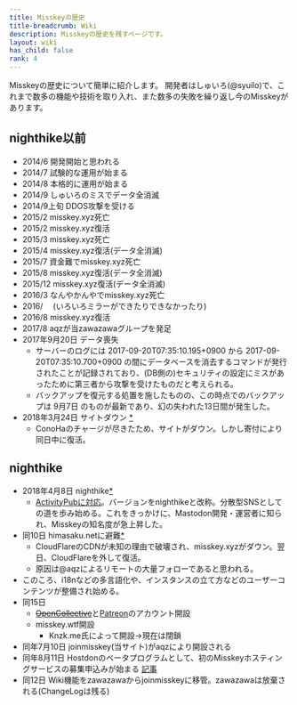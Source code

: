 ```yaml
---
title: Misskeyの歴史
title-breadcrumb: Wiki
description: Misskeyの歴史を残すページです。
layout: wiki
has_child: false
rank: 4
---
```


Misskeyの歴史について簡単に紹介します。
開発者はしゅいろ(@syuilo)で、これまで数多の機能や技術を取り入れ、また数多の失敗を繰り返し今のMisskeyがあります。

## nighthike以前

- 2014/6 開発開始と思われる
- 2014/7 試験的な運用が始まる
- 2014/8 本格的に運用が始まる
- 2014/9 しゅいろのミスでデータ全消滅
- 2014/9上旬 DDOS攻撃を受ける
- 2015/2 misskey.xyz死亡
- 2015/2 misskey.xyz復活
- 2015/3 misskey.xyz死亡
- 2015/4 misskey.xyz復活(データ全消滅)
- 2015/7 資金難でmisskey.xyz死亡
- 2015/8 misskey.xyz復活(データ全消滅)
- 2015/12 misskey.xyz復活(データ全消滅)
- 2016/3 なんやかんやでmisskey.xyz死亡
- 2016/　 (いろいろミラーができたりできなかったり)
- 2016/8 misskey.xyz復活
- 2017/8 aqzが当zawazawaグループを発足
- 2017年9月20日 データ喪失
  - サーバーのログには 2017-09-20T07:35:10.195+0900 から 2017-09-20T07:35:10.700+0900 の間にデータベースを消去するコマンドが発行されたことが記録されており、(DB側の)セキュリティの設定にミスがあったために第三者から攻撃を受けたものだと考えられる。
  - バックアップを復元する処置を施したものの、この時点でのバックアップは 9月7日 のものが最新であり、幻の失われた13日間が発生した。
- 2018年3月24日 サイトダウン [*](https://twitter.com/syuilo/status/977270402786344960)
  - ConoHaのチャージが尽きたため、サイトがダウン。しかし寄付により同日中に復活。

## nighthike

- 2018年4月8日 nighthike[*](https://twitter.com/misskey_xyz/status/982910410461343745)
  - [ActivityPubに対応](https://zawazawa.jp/misskey/topic/2/30)。バージョンをnighthikeと改称。分散型SNSとしての道を歩み始める。これをきっかけに、Mastodon開発・運営者に知られ、Misskeyの知名度が急上昇した。
- 同10日 himasaku.netに避難[*](https://twitter.com/syuilo/status/983634753977909253)
  - CloudFlareのCDNが未知の理由で破壊され、misskey.xyzがダウン。翌日、CloudFlareを外して復活。
  - 原因は@aqzによるリモートの大量フォローであると思われる。
- このころ、i18nなどの多言語化や、インスタンスの立て方などのユーザーコンテンツが整備され始める。
- 同15日
  - ~~[OpenCollective](https://opencollective.com/misskey)~~と[Patreon](https://www.patreon.com/syuilo)のアカウント開設
  - misskey.wtf開設
    * Knzk.me氏によって開設→現在は閉鎖
- 同年7月10日 joinmisskey(当サイト)がaqzにより開設される
- 同年8月11日 Hostdonのベータプログラムとして、初のMisskeyホスティングサービスの募集申込みが始まる [記事](../../blog/2018/08/12_3_hostdon/)
- 同12日 Wiki機能をzawazawaからjoinmisskeyに移管。zawazawaは放棄される(ChangeLogは残る)